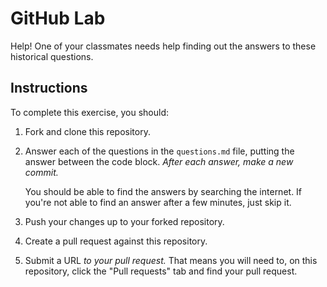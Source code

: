 # GitHub Lab

Help! One of your classmates needs help finding out the answers to these historical questions.

## Instructions

To complete this exercise, you should:

1. Fork and clone this repository.

1. Answer each of the questions in the `questions.md` file, putting the answer between the code block. _After each answer, make a new commit._

   You should be able to find the answers by searching the internet. If you're not able to find an answer after a few minutes, just skip it.

1. Push your changes up to your forked repository.

1. Create a pull request against this repository.

1. Submit a URL _to your pull request._ That means you will need to, on this repository, click the "Pull requests" tab and find your pull request.

